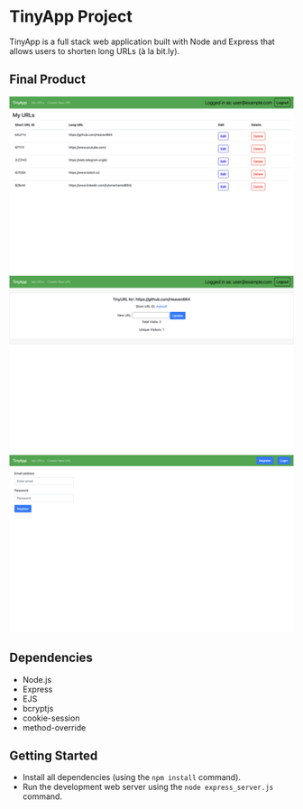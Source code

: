 # TinyApp Project

TinyApp is a full stack web application built with Node and Express that allows users to shorten long URLs (à la bit.ly).

## Final Product

![Screenshot of URLs page](https://github.com/Heaven664/tinyapp/blob/main/docs/main-page.png?raw=true)
![Screenshot of url edit page](https://github.com/Heaven664/tinyapp/blob/main/docs/url-edit.png?raw=true)
![Screenshot of register page](https://github.com/Heaven664/tinyapp/blob/main/docs/register.png?raw=true)

## Dependencies

- Node.js
- Express
- EJS
- bcryptjs
- cookie-session
- method-override

## Getting Started

- Install all dependencies (using the `npm install` command).
- Run the development web server using the `node express_server.js` command.
